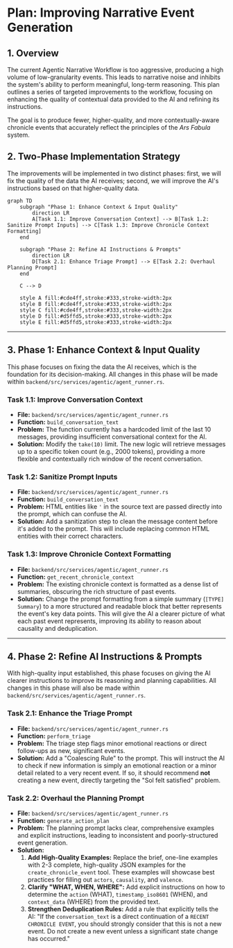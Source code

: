 # Plan: Improving Narrative Event Generation

## 1. Overview

The current Agentic Narrative Workflow is too aggressive, producing a high volume of low-granularity events. This leads to narrative noise and inhibits the system's ability to perform meaningful, long-term reasoning. This plan outlines a series of targeted improvements to the workflow, focusing on enhancing the quality of contextual data provided to the AI and refining its instructions.

The goal is to produce fewer, higher-quality, and more contextually-aware chronicle events that accurately reflect the principles of the *Ars Fabula* system.

## 2. Two-Phase Implementation Strategy

The improvements will be implemented in two distinct phases: first, we will fix the quality of the data the AI receives; second, we will improve the AI's instructions based on that higher-quality data.

```mermaid
graph TD
    subgraph "Phase 1: Enhance Context & Input Quality"
        direction LR
        A[Task 1.1: Improve Conversation Context] --> B[Task 1.2: Sanitize Prompt Inputs] --> C[Task 1.3: Improve Chronicle Context Formatting]
    end

    subgraph "Phase 2: Refine AI Instructions & Prompts"
        direction LR
        D[Task 2.1: Enhance Triage Prompt] --> E[Task 2.2: Overhaul Planning Prompt]
    end

    C --> D

    style A fill:#cde4ff,stroke:#333,stroke-width:2px
    style B fill:#cde4ff,stroke:#333,stroke-width:2px
    style C fill:#cde4ff,stroke:#333,stroke-width:2px
    style D fill:#d5ffd5,stroke:#333,stroke-width:2px
    style E fill:#d5ffd5,stroke:#333,stroke-width:2px
```

---

## 3. Phase 1: Enhance Context & Input Quality

This phase focuses on fixing the data the AI receives, which is the foundation for its decision-making. All changes in this phase will be made within `backend/src/services/agentic/agent_runner.rs`.

### Task 1.1: Improve Conversation Context

*   **File:** `backend/src/services/agentic/agent_runner.rs`
*   **Function:** `build_conversation_text`
*   **Problem:** The function currently has a hardcoded limit of the last 10 messages, providing insufficient conversational context for the AI.
*   **Solution:** Modify the `take(10)` limit. The new logic will retrieve messages up to a specific token count (e.g., 2000 tokens), providing a more flexible and contextually rich window of the recent conversation.

### Task 1.2: Sanitize Prompt Inputs

*   **File:** `backend/src/services/agentic/agent_runner.rs`
*   **Function:** `build_conversation_text`
*   **Problem:** HTML entities like `'` in the source text are passed directly into the prompt, which can confuse the AI.
*   **Solution:** Add a sanitization step to clean the message content before it's added to the prompt. This will include replacing common HTML entities with their correct characters.

### Task 1.3: Improve Chronicle Context Formatting

*   **File:** `backend/src/services/agentic/agent_runner.rs`
*   **Function:** `get_recent_chronicle_context`
*   **Problem:** The existing chronicle context is formatted as a dense list of summaries, obscuring the rich structure of past events.
*   **Solution:** Change the prompt formatting from a simple summary (`[TYPE] Summary`) to a more structured and readable block that better represents the event's key data points. This will give the AI a clearer picture of what each past event represents, improving its ability to reason about causality and deduplication.

---

## 4. Phase 2: Refine AI Instructions & Prompts

With high-quality input established, this phase focuses on giving the AI clearer instructions to improve its reasoning and planning capabilities. All changes in this phase will also be made within `backend/src/services/agentic/agent_runner.rs`.

### Task 2.1: Enhance the Triage Prompt

*   **File:** `backend/src/services/agentic/agent_runner.rs`
*   **Function:** `perform_triage`
*   **Problem:** The triage step flags minor emotional reactions or direct follow-ups as new, significant events.
*   **Solution:** Add a "Coalescing Rule" to the prompt. This will instruct the AI to check if new information is simply an emotional reaction or a minor detail related to a very recent event. If so, it should recommend **not** creating a new event, directly targeting the "Sol felt satisfied" problem.

### Task 2.2: Overhaul the Planning Prompt

*   **File:** `backend/src/services/agentic/agent_runner.rs`
*   **Function:** `generate_action_plan`
*   **Problem:** The planning prompt lacks clear, comprehensive examples and explicit instructions, leading to inconsistent and poorly-structured event generation.
*   **Solution:**
    1.  **Add High-Quality Examples:** Replace the brief, one-line examples with 2-3 complete, high-quality JSON examples for the `create_chronicle_event` tool. These examples will showcase best practices for filling out `actors`, `causality`, and `valence`.
    2.  **Clarify "WHAT, WHEN, WHERE":** Add explicit instructions on how to determine the `action` (WHAT), `timestamp_iso8601` (WHEN), and `context_data` (WHERE) from the provided text.
    3.  **Strengthen Deduplication Rules:** Add a rule that explicitly tells the AI: "If the `conversation_text` is a direct continuation of a `RECENT CHRONICLE EVENT`, you should strongly consider that this is not a new event. Do not create a new event unless a significant state change has occurred."
